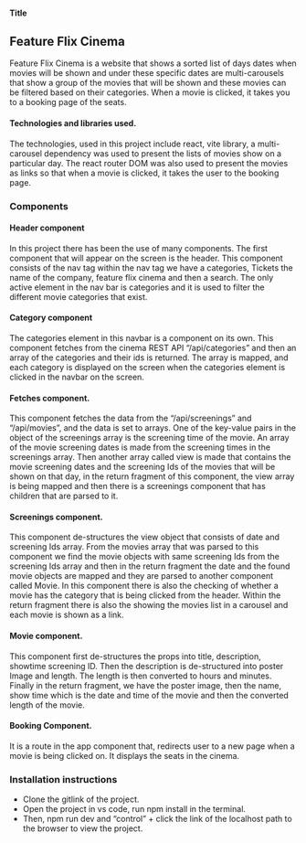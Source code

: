 #### Title 
## Feature Flix Cinema
Feature Flix Cinema is a website that shows a sorted list of days dates when movies will be shown and under these specific dates are multi-carousels that show a group of the movies that will be shown and these movies can be filtered based on their categories. When a movie is clicked, it takes you to a booking page of the seats.

#### Technologies and libraries used.
The technologies, used in this project include react, vite library, a multi-carousel dependency was used to present the lists of movies show on a particular day. The react router DOM was also used to present the movies as links so that when a movie is clicked, it takes the user to the booking page. 

### Components
#### Header component
In this project there has been the use of many components. The first component that will appear on the screen is the header. This component consists of the nav tag within the nav tag we have a categories, Tickets the name of the company, feature flix cinema and then a search. The only active element in the nav bar is categories and it is used to filter the different movie categories that exist.

#### Category component
The categories element in this navbar is a component on its own. This component fetches from the cinema REST API “/api/categories” and then an array of the categories and their ids is returned. The array is mapped, and each category is displayed on the screen when the categories element is clicked in the navbar on the screen. 

#### Fetches component.
This component fetches the data from the “/api/screenings” and “/api/movies”, and the data is set to arrays. One of the key-value pairs in the object of the screenings array is the screening time of the movie. An array of the movie screening dates is made from the screening times in the screenings array. Then another array called view is made that contains the movie screening dates and the screening Ids of the movies that will be shown on that day, in the return fragment of this component, the view array is being mapped and then there is a screenings component that has children that are parsed to it.

#### Screenings component.
This component de-structures the view object that consists of date and screening Ids array. From the movies array that was parsed to this component we find the movie objects with same screening Ids from the screening Ids array and then in the return fragment the date and the found movie objects are mapped and they are parsed to another component called Movie. In this component there is also the checking of whether a movie has the category that is being clicked from the header. Within the return fragment there is also the showing the movies list in a carousel and each movie is shown as a link.

#### Movie component.
This component first de-structures the props into title, description, showtime screening ID. Then the description is de-structured into poster Image and length. The length is then converted to hours and minutes. Finally in the return fragment, we have the poster image, then the name, show time which is the date and time of the movie and then the converted length of the movie. 

#### Booking Component.
It is a route in the app component that, redirects user to a new page when a movie is being clicked on. It displays the seats in the cinema.
 
### Installation instructions 
* Clone the gitlink of the project.
* Open the project in vs code, run npm install in the terminal.
* Then, npm run dev and “control” + click the link of the localhost path to the browser to view the project. 


